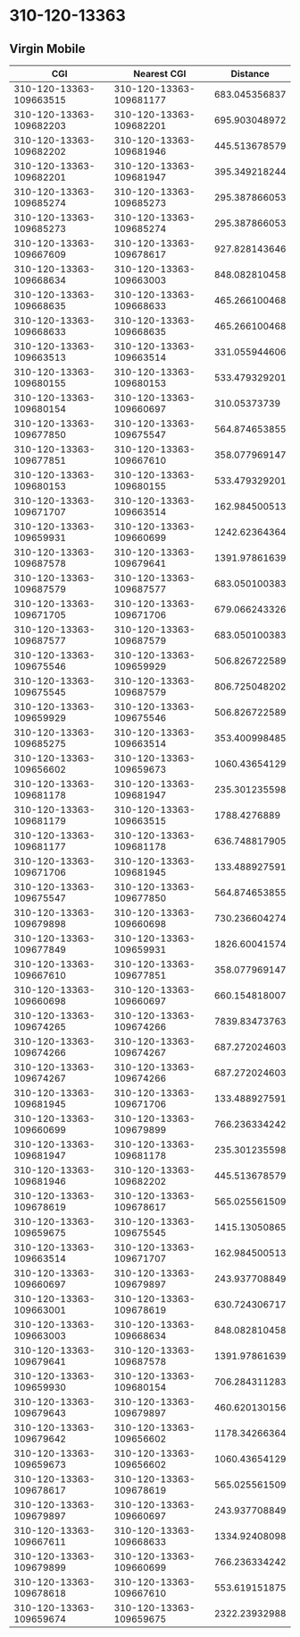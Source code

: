 # 310-120-13363
## Virgin Mobile


| CGI | Nearest CGI | Distance |
|-----|-------------|----------|
| 310-120-13363-109663515 | 310-120-13363-109681177 | 683.045356837 |
| 310-120-13363-109682203 | 310-120-13363-109682201 | 695.903048972 |
| 310-120-13363-109682202 | 310-120-13363-109681946 | 445.513678579 |
| 310-120-13363-109682201 | 310-120-13363-109681947 | 395.349218244 |
| 310-120-13363-109685274 | 310-120-13363-109685273 | 295.387866053 |
| 310-120-13363-109685273 | 310-120-13363-109685274 | 295.387866053 |
| 310-120-13363-109667609 | 310-120-13363-109678617 | 927.828143646 |
| 310-120-13363-109668634 | 310-120-13363-109663003 | 848.082810458 |
| 310-120-13363-109668635 | 310-120-13363-109668633 | 465.266100468 |
| 310-120-13363-109668633 | 310-120-13363-109668635 | 465.266100468 |
| 310-120-13363-109663513 | 310-120-13363-109663514 | 331.055944606 |
| 310-120-13363-109680155 | 310-120-13363-109680153 | 533.479329201 |
| 310-120-13363-109680154 | 310-120-13363-109660697 | 310.05373739 |
| 310-120-13363-109677850 | 310-120-13363-109675547 | 564.874653855 |
| 310-120-13363-109677851 | 310-120-13363-109667610 | 358.077969147 |
| 310-120-13363-109680153 | 310-120-13363-109680155 | 533.479329201 |
| 310-120-13363-109671707 | 310-120-13363-109663514 | 162.984500513 |
| 310-120-13363-109659931 | 310-120-13363-109660699 | 1242.62364364 |
| 310-120-13363-109687578 | 310-120-13363-109679641 | 1391.97861639 |
| 310-120-13363-109687579 | 310-120-13363-109687577 | 683.050100383 |
| 310-120-13363-109671705 | 310-120-13363-109671706 | 679.066243326 |
| 310-120-13363-109687577 | 310-120-13363-109687579 | 683.050100383 |
| 310-120-13363-109675546 | 310-120-13363-109659929 | 506.826722589 |
| 310-120-13363-109675545 | 310-120-13363-109687579 | 806.725048202 |
| 310-120-13363-109659929 | 310-120-13363-109675546 | 506.826722589 |
| 310-120-13363-109685275 | 310-120-13363-109663514 | 353.400998485 |
| 310-120-13363-109656602 | 310-120-13363-109659673 | 1060.43654129 |
| 310-120-13363-109681178 | 310-120-13363-109681947 | 235.301235598 |
| 310-120-13363-109681179 | 310-120-13363-109663515 | 1788.4276889 |
| 310-120-13363-109681177 | 310-120-13363-109681178 | 636.748817905 |
| 310-120-13363-109671706 | 310-120-13363-109681945 | 133.488927591 |
| 310-120-13363-109675547 | 310-120-13363-109677850 | 564.874653855 |
| 310-120-13363-109679898 | 310-120-13363-109660698 | 730.236604274 |
| 310-120-13363-109677849 | 310-120-13363-109659931 | 1826.60041574 |
| 310-120-13363-109667610 | 310-120-13363-109677851 | 358.077969147 |
| 310-120-13363-109660698 | 310-120-13363-109660697 | 660.154818007 |
| 310-120-13363-109674265 | 310-120-13363-109674266 | 7839.83473763 |
| 310-120-13363-109674266 | 310-120-13363-109674267 | 687.272024603 |
| 310-120-13363-109674267 | 310-120-13363-109674266 | 687.272024603 |
| 310-120-13363-109681945 | 310-120-13363-109671706 | 133.488927591 |
| 310-120-13363-109660699 | 310-120-13363-109679899 | 766.236334242 |
| 310-120-13363-109681947 | 310-120-13363-109681178 | 235.301235598 |
| 310-120-13363-109681946 | 310-120-13363-109682202 | 445.513678579 |
| 310-120-13363-109678619 | 310-120-13363-109678617 | 565.025561509 |
| 310-120-13363-109659675 | 310-120-13363-109675545 | 1415.13050865 |
| 310-120-13363-109663514 | 310-120-13363-109671707 | 162.984500513 |
| 310-120-13363-109660697 | 310-120-13363-109679897 | 243.937708849 |
| 310-120-13363-109663001 | 310-120-13363-109678619 | 630.724306717 |
| 310-120-13363-109663003 | 310-120-13363-109668634 | 848.082810458 |
| 310-120-13363-109679641 | 310-120-13363-109687578 | 1391.97861639 |
| 310-120-13363-109659930 | 310-120-13363-109680154 | 706.284311283 |
| 310-120-13363-109679643 | 310-120-13363-109679897 | 460.620130156 |
| 310-120-13363-109679642 | 310-120-13363-109656602 | 1178.34266364 |
| 310-120-13363-109659673 | 310-120-13363-109656602 | 1060.43654129 |
| 310-120-13363-109678617 | 310-120-13363-109678619 | 565.025561509 |
| 310-120-13363-109679897 | 310-120-13363-109660697 | 243.937708849 |
| 310-120-13363-109667611 | 310-120-13363-109668633 | 1334.92408098 |
| 310-120-13363-109679899 | 310-120-13363-109660699 | 766.236334242 |
| 310-120-13363-109678618 | 310-120-13363-109667610 | 553.619151875 |
| 310-120-13363-109659674 | 310-120-13363-109659675 | 2322.23932988 |
